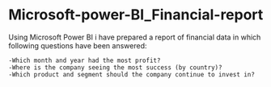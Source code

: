 # Microsoft-power-BI_Financial-report
Using Microsoft Power BI i have prepared a report of financial data in which following questions have been answered:

    -Which month and year had the most profit?
    -Where is the company seeing the most success (by country)?
    -Which product and segment should the company continue to invest in?
